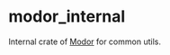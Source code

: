 # modor_internal

Internal crate of [Modor](https://github.com/modor-engine/modor) for common utils.
